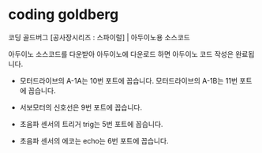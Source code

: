 # coding goldberg

코딩 골드버그 [공사장시리즈 : 스파이럴] | 아두이노용 소스코드

아두이노 소스코드를 다운받아 아두이노에 다운로드 하면 아두이노 코드 작성은 완료됩니다.

- 모터드라이브의 A-1A는 10번 포트에 꼽습니다.
모터드라이브의 A-1B는 11번 포트에 꼽습니다.

- 서보모터의 신호선은 9번 포트에 꼽습니다.

- 초음파 센서의 트리거 trig는 5번 포트에 꼽습니다.
- 초음파 센서의 에코는 echo는 6번 포트에 꼽습니다.
